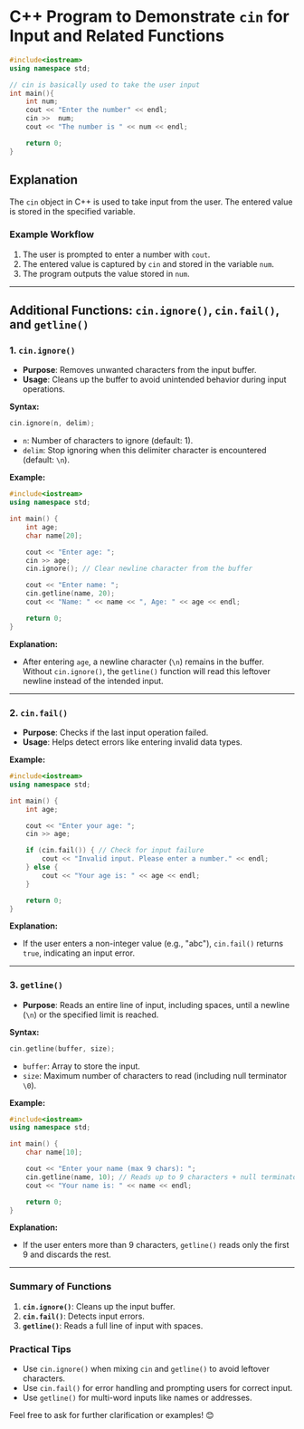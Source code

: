 # C++ Program to Demonstrate `cin` for Input and Related Functions

```cpp
#include<iostream>
using namespace std;

// cin is basically used to take the user input
int main(){
    int num;
    cout << "Enter the number" << endl;
    cin >>  num;
    cout << "The number is " << num << endl;

    return 0;
}
```

## Explanation
The `cin` object in C++ is used to take input from the user. The entered value is stored in the specified variable.

### Example Workflow
1. The user is prompted to enter a number with `cout`.
2. The entered value is captured by `cin` and stored in the variable `num`.
3. The program outputs the value stored in `num`.

---

## Additional Functions: `cin.ignore()`, `cin.fail()`, and `getline()`

### 1. **`cin.ignore()`**
- **Purpose**: Removes unwanted characters from the input buffer.
- **Usage**: Cleans up the buffer to avoid unintended behavior during input operations.

**Syntax:**
```cpp
cin.ignore(n, delim);
```
- `n`: Number of characters to ignore (default: 1).
- `delim`: Stop ignoring when this delimiter character is encountered (default: `\n`).

**Example:**
```cpp
#include<iostream>
using namespace std;

int main() {
    int age;
    char name[20];

    cout << "Enter age: ";
    cin >> age;
    cin.ignore(); // Clear newline character from the buffer

    cout << "Enter name: ";
    cin.getline(name, 20);
    cout << "Name: " << name << ", Age: " << age << endl;

    return 0;
}
```
**Explanation:**
- After entering `age`, a newline character (`\n`) remains in the buffer. Without `cin.ignore()`, the `getline()` function will read this leftover newline instead of the intended input.

---

### 2. **`cin.fail()`**
- **Purpose**: Checks if the last input operation failed.
- **Usage**: Helps detect errors like entering invalid data types.

**Example:**
```cpp
#include<iostream>
using namespace std;

int main() {
    int age;

    cout << "Enter your age: ";
    cin >> age;

    if (cin.fail()) { // Check for input failure
        cout << "Invalid input. Please enter a number." << endl;
    } else {
        cout << "Your age is: " << age << endl;
    }

    return 0;
}
```
**Explanation:**
- If the user enters a non-integer value (e.g., "abc"), `cin.fail()` returns `true`, indicating an input error.

---

### 3. **`getline()`**
- **Purpose**: Reads an entire line of input, including spaces, until a newline (`\n`) or the specified limit is reached.

**Syntax:**
```cpp
cin.getline(buffer, size);
```
- `buffer`: Array to store the input.
- `size`: Maximum number of characters to read (including null terminator `\0`).

**Example:**
```cpp
#include<iostream>
using namespace std;

int main() {
    char name[10];

    cout << "Enter your name (max 9 chars): ";
    cin.getline(name, 10); // Reads up to 9 characters + null terminator
    cout << "Your name is: " << name << endl;

    return 0;
}
```
**Explanation:**
- If the user enters more than 9 characters, `getline()` reads only the first 9 and discards the rest.

---

### Summary of Functions
1. **`cin.ignore()`**: Cleans up the input buffer.
2. **`cin.fail()`**: Detects input errors.
3. **`getline()`**: Reads a full line of input with spaces.

### Practical Tips
- Use `cin.ignore()` when mixing `cin` and `getline()` to avoid leftover characters.
- Use `cin.fail()` for error handling and prompting users for correct input.
- Use `getline()` for multi-word inputs like names or addresses.

Feel free to ask for further clarification or examples! 😊
